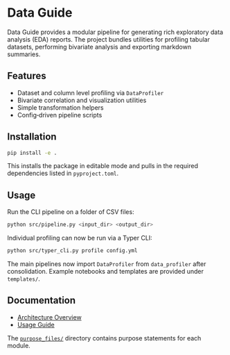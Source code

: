 # Data Guide

Data Guide provides a modular pipeline for generating rich exploratory data analysis (EDA) reports. The project bundles utilities for profiling tabular datasets, performing bivariate analysis and exporting markdown summaries.

## Features
- Dataset and column level profiling via `DataProfiler`
- Bivariate correlation and visualization utilities
- Simple transformation helpers
- Config‑driven pipeline scripts

## Installation
```bash
pip install -e .
```
This installs the package in editable mode and pulls in the required dependencies listed in `pyproject.toml`.

## Usage
Run the CLI pipeline on a folder of CSV files:
```bash
python src/pipeline.py <input_dir> <output_dir>
```
Individual profiling can now be run via a Typer CLI:
```bash
python src/typer_cli.py profile config.yml
```
The main pipelines now import `DataProfiler` from `data_profiler` after consolidation.
Example notebooks and templates are provided under `templates/`.

## Documentation
- [Architecture Overview](docs/ARCHITECTURE_OVERVIEW.md)
- [Usage Guide](docs/USAGE_GUIDE.md)

The [`purpose_files/`](purpose_files) directory contains purpose statements for each module.
